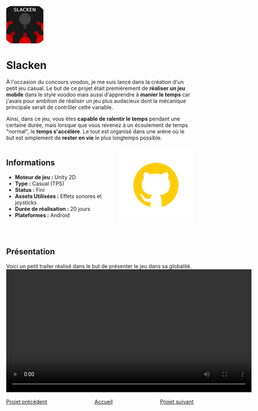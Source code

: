 <img src="./Images/Slacken_1.png" alt="Slacken Logo" width="100" height="100">

# Slacken

  À l'occasion du concours voodoo, je me suis lancé dans la création d'un petit jeu casual. Le but de ce projet était premièrement de **réaliser un jeu mobile** dans le style voodoo mais aussi d'apprendre à **manier le temps** car j'avais pour ambition de réaliser un jeu plus audacieux dont la mécanique principale serait de contrôler cette variable.
  
  Ainsi, dans ce jeu, vous êtes **capable de ralentir le temps** pendant une certaine durée, mais lorsque que vous revenez à un écoulement de temps "normal", le **temps s'accélère**. Le tout est organisé dans une arène où le but est simplement de **rester en vie** le plus longtemps possible.
<br><br>

## Informations
<p>
  <a href="https://github.com/Beroud-Dylan/Slacken"><img src="./Images/GithubLogo.png" alt="Lien vers Github" width="40%;" style="float: right; margin-top: -70px;"></a>
<ul>
  <li><b>Moteur de jeu :</b> Unity 2D</li>
  <li><b>Type :</b> Casual (TPS)</li>
  <li><b>Status :</b> Fini</li>
  <li><b>Assets Utilisées :</b> Effets sonores et joysticks</li>
  <li><b>Durée de réalisation :</b> 20 jours</li>
  <li><b>Plateformes :</b> Android</li>
</ul>
</p>
<br><br>

## Présentation
  Voici un petit trailer réalisé dans le but de présenter le jeu dans sa globalité.
<video width="660" controls>
  <source src="./Videos/TrailerSlacken.mp4" type="video/mp4">
  Votre navigateur ne supporte pas la lecture de vidéos HTML5.
</video>
<br>

<div style="display: flex; justify-content: space-between;">
    <div><a href="./trapped.html">Projet précédent</a></div>
    <div><a href="./index.html">Accueil</a></div>
    <div><a href="./rocknfall.html">Projet suivant</a></div>
</div>
